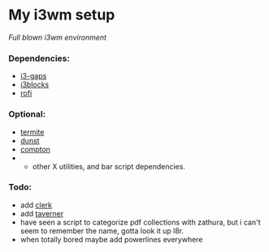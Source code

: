 # My i3wm setup
*Full blown i3wm environment*
### Dependencies:
* [i3-gaps](https://github.com/Airblader/i3)
* [i3blocks](https://github.com/vivien/i3blocks)
* [rofi](https://github.com/DaveDavenport/rofi)

### Optional:
* [termite](https://github.com/thestinger/termite)
* [dunst](https://github.com/knopwob/dunst)
* [compton](https://github.com/chjj/compton)
* + other X utilities, and bar script dependencies.

### Todo:
* add [clerk](https://github.com/carnager/clerk)
* add [taverner](https://github.com/Earnestly/taverner)
* have seen a script to categorize pdf collections with zathura, but i can't seem to remember the name, gotta look it up l8r.
* when totally bored maybe add powerlines everywhere
